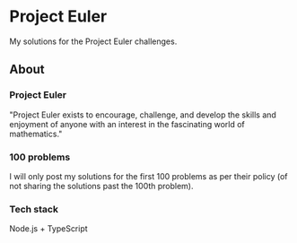 # Project Euler

My solutions for the Project Euler challenges.

## About

### Project Euler

"Project Euler exists to encourage, challenge, and develop the skills and enjoyment of anyone with an interest in the fascinating world of mathematics."

### 100 problems

I will only post my solutions for the first 100 problems as per their policy (of not sharing the solutions past the 100th problem). 

### Tech stack

Node.js + TypeScript
